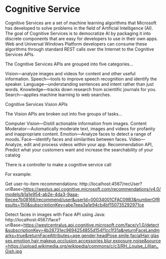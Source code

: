 # Cognitive Service

Cognitive Services are a set of machine learning algorithms that Microsoft has developed to solve problems in the field of Artificial Intelligence (AI). The goal of Cognitive Services is to democratize AI by packaging it into discrete components that are easy for developers to use in their own apps. Web and Universal Windows Platform developers can consume these algorithms through standard REST calls over the Internet to the Cognitive Services APIs.
 
The Cognitive Services APIs are grouped into five categories…

Vision—analyze images and videos for content and other useful information.
Speech—tools to improve speech recognition and identify the speaker.
Language—understanding sentences and intent rather than just words.
Knowledge—tracks down research from scientific journals for you.
Search—applies machine learning to web searches.

Cognitive Services Vision APIs

The Vision APIs are broken out into five groups of tasks…

Computer Vision—Distill actionable information from images.
Content Moderator—Automatically moderate text, images and videos for profanity and inappropriate content.
Emotion—Analyze faces to detect a range of moods.
Face—identify faces and similarities between faces.
Video—Analyze, edit and process videos within your app.
Recommendation API, Predict what your customers want and increase the searchability of your catalog

There is a controller to make a cognitive service call
 
 For example:

 Get user-to-item recommendations:
 http://localhost:4567/recUser?uriBase=https://westus.api.cognitive.microsoft.com/recommendations/v4.0/models/b1a1e954-ab2e-4da3-9aaa-6ecee7b08166/recommend/user&userId=00034001CFAC09B3&numberOfResults=150&subscriptionKey=abe7eea3a1e94cb4bf150735292971ce

 Detect faces in images with Face API using Java:
 http://localhost:4567/face?uriBase=https://westcentralus.api.cognitive.microsoft.com/face/v1.0/detect&subscriptionKey=4b28731ec9694254855d154f1cc1f31a&returnFaceLandmarks=true&returnFaceAttributes=age,gender,headPose,smile,facialHair,glasses,emotion,hair,makeup,occlusion,accessories,blur,exposure,noise&source=https://upload.wikimedia.org/wikipedia/commons/c/c3/RH_Louise_Lillian_Gish.jpg